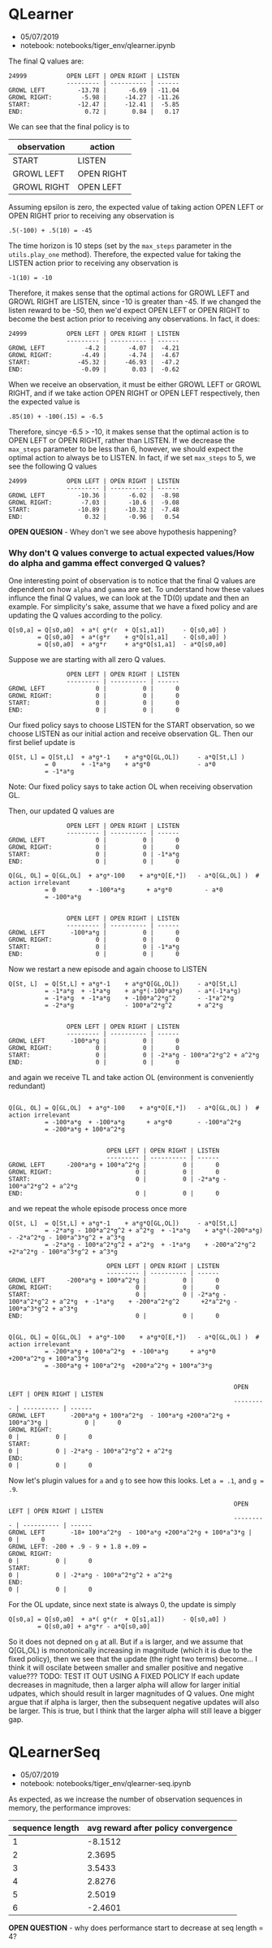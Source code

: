 # QLearner
* 05/07/2019
* notebook: notebooks/tiger_env/qlearner.ipynb

The final Q values are:

```
24999           OPEN LEFT | OPEN RIGHT | LISTEN
                --------- | ---------- | ------
GROWL LEFT         -13.78 |      -6.69 | -11.04
GROWL RIGHT:        -5.98 |     -14.27 | -11.26
START:             -12.47 |     -12.41 |  -5.85
END:                 0.72 |       0.84 |   0.17
```

We can see that the final policy is to

observation | action
--- | ---
START | LISTEN
GROWL LEFT | OPEN RIGHT
GROWL RIGHT | OPEN LEFT

Assuming epsilon is zero, the expected value of taking action OPEN LEFT or OPEN RIGHT prior to receiving any observation is

```
.5(-100) + .5(10) = -45
```
The time horizon is 10 steps (set by the `max_steps` parameter in the `utils.play_one` method). Therefore, the expected value for taking the LISTEN action prior to receiving any observation is

```
-1(10) = -10
```

Therefore, it makes sense that the optimal actions for GROWL LEFT and GROWL RIGHT are LISTEN, since -10 is greater than -45. If we changed the listen reward to be -50, then we'd expect OPEN LEFT or OPEN RIGHT to become the best action prior to receiving any observations. In fact, it does:

```
24999           OPEN LEFT | OPEN RIGHT | LISTEN
                --------- | ---------- | ------
GROWL LEFT           -4.2 |      -4.07 |  -4.21
GROWL RIGHT:        -4.49 |      -4.74 |  -4.67
START:             -45.32 |     -46.93 |  -47.2
END:                -0.09 |       0.03 |  -0.62
```


When we receive an observation, it must be either GROWL LEFT or GROWL RIGHT, and if we take action OPEN RIGHT or OPEN LEFT respectively, then the expected value is

```
.85(10) + -100(.15) = -6.5
```

Therefore, sincye -6.5 > -10, it makes sense that the optimal action is to OPEN LEFT or OPEN RIGHT, rather than LISTEN. If we decrease the `max_steps` parameter to be less than 6, however, we should expect the optimal action to always be to LISTEN. In fact, if we set `max_steps` to 5, we see the following Q values

```
24999           OPEN LEFT | OPEN RIGHT | LISTEN
                --------- | ---------- | ------
GROWL LEFT         -10.36 |      -6.02 |  -8.98
GROWL RIGHT:        -7.03 |      -10.6 |  -9.08
START:             -10.89 |     -10.32 |  -7.48
END:                 0.32 |      -0.96 |   0.54
```

**OPEN QUESION** - Whey don't we see above hypothesis happening?

### Why don't Q values converge to actual expected values/How do alpha and gamma effect converged Q values?

One interesting point of observation is to notice that the final Q values are dependent on how `alpha` and `gamma` are set. To understand how these values influnce the final Q values, we can look at the TD(0) update and then an example. For simplicity's sake, assume that we have a fixed policy and are updating the Q values according to the policy.

```
Q[s0,a] = Q[s0,a0]  + a*( g*(r  + Q[s1,a1])     - Q[s0,a0] )
        = Q[s0,a0]  + a*(g*r    + g*Q[s1,a1]    - Q[s0,a0] )
        = Q[s0,a0]  + a*g*r     + a*g*Q[s1,a1]  - a*Q[s0,a0]
```

Suppose we are starting with all zero Q values.

```
                OPEN LEFT | OPEN RIGHT | LISTEN
                --------- | ---------- | ------
GROWL LEFT              0 |          0 |      0
GROWL RIGHT:            0 |          0 |      0
START:                  0 |          0 |      0
END:                    0 |          0 |      0
```

Our fixed policy says to choose LISTEN for the START observation, so we choose LISTEN as our initial action and receive observation GL. Then our first belief update is

```
Q[St, L] = Q[St,L]  + a*g*-1    + a*g*Q[GL,OL])     - a*Q[St,L] )
          = 0       + -1*a*g    + a*g*0             - a*0
          = -1*a*g
```

Note: Our fixed policy says to take action OL when receiving observation GL.

Then, our updated Q values are

```
                OPEN LEFT | OPEN RIGHT | LISTEN
                --------- | ---------- | ------
GROWL LEFT              0 |          0 |      0
GROWL RIGHT:            0 |          0 |      0
START:                  0 |          0 | -1*a*g
END:                    0 |          0 |      0

Q[GL, OL] = Q[GL,OL]  + a*g*-100    + a*g*Q[E,*])   - a*Q[GL,OL] )  # action irrelevant
          = 0         + -100*a*g      + a*g*0         - a*0
          = -100*a*g


                OPEN LEFT | OPEN RIGHT | LISTEN
                --------- | ---------- | ------
GROWL LEFT       -100*a*g |          0 |      0
GROWL RIGHT:            0 |          0 |      0
START:                  0 |          0 | -1*a*g
END:                    0 |          0 |      0
```

Now we restart a new episode and again choose to LISTEN

```
Q[St, L]  = Q[St,L] + a*g*-1    + a*g*Q[GL,OL])     - a*Q[St,L]
          = -1*a*g  + -1*a*g    + a*g*(-100*a*g)    - a*(-1*a*g)
          = -1*a*g  + -1*a*g    + -100*a^2*g^2      - -1*a^2*g
          = -2*a*g              - 100*a^2*g^2       + a^2*g


                OPEN LEFT | OPEN RIGHT | LISTEN
                --------- | ---------- | ------
GROWL LEFT       -100*a*g |          0 |      0
GROWL RIGHT:            0 |          0 |      0
START:                  0 |          0 | -2*a*g - 100*a^2*g^2 + a^2*g
END:                    0 |          0 |      0
```

and again we receive TL and take action OL (environment is conveniently redundant)

```

Q[GL, OL] = Q[GL,OL]  + a*g*-100    + a*g*Q[E,*])   - a*Q[GL,OL] )  # action irrelevant
          = -100*a*g  + -100*a*g      + a*g*0       - -100*a^2*g
          = -200*a*g + 100*a^2*g


                           OPEN LEFT | OPEN RIGHT | LISTEN
                           --------- | ---------- | ------
GROWL LEFT      -200*a*g + 100*a^2*g |          0 |      0
GROWL RIGHT:                       0 |          0 |      0
START:                             0 |          0 | -2*a*g - 100*a^2*g^2 + a^2*g
END:                               0 |          0 |      0
```

and we repeat the whole episode process once more

```
Q[St, L]  = Q[St,L] + a*g*-1    + a*g*Q[GL,OL])     - a*Q[St,L]
          = -2*a*g - 100*a^2*g^2 + a^2*g  + -1*a*g    + a*g*(-200*a*g)    - -2*a^2*g - 100*a^3*g^2 + a^3*g
          = -2*a*g - 100*a^2*g^2 + a^2*g  + -1*a*g    + -200*a^2*g^2      +2*a^2*g - 100*a^3*g^2 + a^3*g

                           OPEN LEFT | OPEN RIGHT | LISTEN
                           --------- | ---------- | ------
GROWL LEFT      -200*a*g + 100*a^2*g |          0 |      0
GROWL RIGHT:                       0 |          0 |      0
START:                             0 |          0 | -2*a*g - 100*a^2*g^2 + a^2*g  + -1*a*g    + -200*a^2*g^2      +2*a^2*g - 100*a^3*g^2 + a^3*g
END:                               0 |          0 |      0


Q[GL, OL] = Q[GL,OL]  + a*g*-100    + a*g*Q[E,*])   - a*Q[GL,OL] )  # action irrelevant
          = -200*a*g + 100*a^2*g  + -100*a*g      + a*g*0       +200*a^2*g + 100*a^3*g
          = -300*a*g + 100*a^2*g  +200*a^2*g + 100*a^3*g


                                                              OPEN LEFT | OPEN RIGHT | LISTEN
                                                              --------- | ---------- | ------
GROWL LEFT       -200*a*g + 100*a^2*g  - 100*a*g +200*a^2*g + 100*a^3*g |          0 |      0
GROWL RIGHT:                                                          0 |          0 |      0
START:                                                                0 |          0 | -2*a*g - 100*a^2*g^2 + a^2*g
END:                                                                  0 |          0 |      0
```

Now let's plugin values for `a` and `g` to see how this looks. Let `a = .1`, and `g = .9`.

```
                                                              OPEN LEFT | OPEN RIGHT | LISTEN
                                                              --------- | ---------- | ------
GROWL LEFT       -18+ 100*a^2*g  - 100*a*g +200*a^2*g + 100*a^3*g |          0 |      0
GROWL LEFT: -200 + .9 - 9 + 1.8 +.09 =
GROWL RIGHT:                                                          0 |          0 |      0
START:                                                                0 |          0 | -2*a*g - 100*a^2*g^2 + a^2*g
END:                                                                  0 |          0 |      0
```

For the OL update, since next state is always 0, the update is simply
```
Q[s0,a] = Q[s0,a0]  + a*( g*(r  + Q[s1,a1])     - Q[s0,a0] )
        = Q[s0,a0] + a*g*r - a*Q[s0,a0]
```
So it does not depned on `g` at all. But if `a` is larger, and we assume that Q[GL,OL) is monotonically increasing in magnitude (which it is due to the fixed policy), then we see that the update (the right two terms) become... I think it will oscilate between smaller and smaller positive and negative value??? TODO: TEST IT OUT USING A FIXED POLICY
If each update decreases in magnitude, then a larger alpha will allow for larger initial udpates, which should result in larger magnitudes of Q values. One might argue that if alpha is larger, then the subsequent negative updates will also be larger. This is true, but I think that the larger alpha will still leave a bigger gap.

# QLearnerSeq
* 05/07/2019
* notebook: notebooks/tiger_env/qlearner-seq.ipynb

As expected, as we increase the number of observation sequences in memory, the performance improves:

sequence length | avg reward after policy convergence
--- | ---
1 | -8.1512
2 | 2.3695
3 | 3.5433
4 | 2.8276
5 | 2.5019
6 | -2.4601

**OPEN QUESTION** - why does performance start to decrease at seq length = 4?


